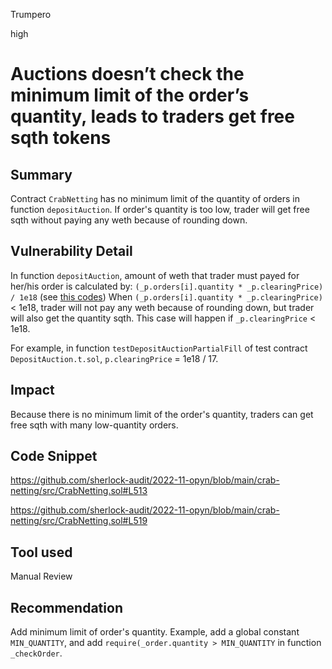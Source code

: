 Trumpero

high

# Auctions doesn’t check the minimum limit of the order’s quantity, leads to traders get free sqth tokens

## Summary
Contract `CrabNetting` has no minimum limit of the quantity of orders in function `depositAuction`. If order's quantity is too low, trader will get free sqth without paying any weth because of rounding down.

## Vulnerability Detail
In function `depositAuction`, amount of weth that trader must payed for her/his order is calculated by:
`(_p.orders[i].quantity * _p.clearingPrice) / 1e18` (see [this codes](https://github.com/sherlock-audit/2022-11-opyn/blob/main/crab-netting/src/CrabNetting.sol#L511-L520))
When `(_p.orders[i].quantity * _p.clearingPrice)` < 1e18, trader will not pay any weth because of rounding down, but trader will also get the quantity sqth.
This case will happen if `_p.clearingPrice` < 1e18. 

For example, in function `testDepositAuctionPartialFill` of test contract `DepositAuction.t.sol`, `p.clearingPrice` = 1e18 / 17.

## Impact
Because there is no minimum limit of the order's quantity, traders can get free sqth with many low-quantity orders.

## Code Snippet
https://github.com/sherlock-audit/2022-11-opyn/blob/main/crab-netting/src/CrabNetting.sol#L513

https://github.com/sherlock-audit/2022-11-opyn/blob/main/crab-netting/src/CrabNetting.sol#L519

## Tool used

Manual Review

## Recommendation
Add minimum limit of order's quantity. 
Example, add a global constant `MIN_QUANTITY`, and add `require(_order.quantity > MIN_QUANTITY` in function `_checkOrder`.